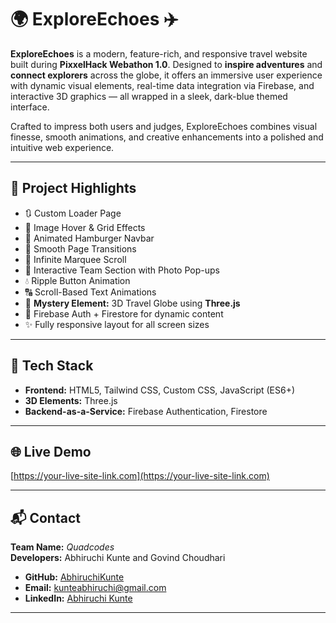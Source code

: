 # 🌍 ExploreEchoes ✈️
**ExploreEchoes** is a modern, feature-rich, and responsive travel website built during **PixxelHack Webathon 1.0**. Designed to **inspire adventures** and **connect explorers** across the globe, it offers an immersive user experience with dynamic visual elements, real-time data integration via Firebase, and interactive 3D graphics — all wrapped in a sleek, dark-blue themed interface.  

Crafted to impress both users and judges, ExploreEchoes combines visual finesse, smooth animations, and creative enhancements into a polished and intuitive web experience.

---

## 🚀 Project Highlights

- 🔃 Custom Loader Page  
- 📸 Image Hover & Grid Effects  
- 📱 Animated Hamburger Navbar  
- 🔄 Smooth Page Transitions  
- 🏃 Infinite Marquee Scroll  
- 👥 Interactive Team Section with Photo Pop-ups  
- 💧 Ripple Button Animation  
- 🔠 Scroll-Based Text Animations  
- 🎁 **Mystery Element:** 3D Travel Globe using **Three.js**  
- 🔐 Firebase Auth + Firestore for dynamic content  
- ✨ Fully responsive layout for all screen sizes

---

## 🧰 Tech Stack

- **Frontend:** HTML5, Tailwind CSS, Custom CSS, JavaScript (ES6+)
- **3D Elements:** Three.js
- **Backend-as-a-Service:** Firebase Authentication, Firestore

---

## 🌐 Live Demo

[https://your-live-site-link.com](https://your-live-site-link.com)

---

## 📬 Contact

**Team Name:** *Quadcodes*  
**Developers:** Abhiruchi Kunte and Govind Choudhari
* **GitHub:** [AbhiruchiKunte](https://github.com/AbhiruchiKunte)
* **Email:** [kunteabhiruchi@gmail.com](mailto:kunteabhiruchi@gmail.com) 
* **LinkedIn:** [Abhiruchi Kunte](https://www.linkedin.com/in/abhiruchi-kunte-00602b28b/)
---
